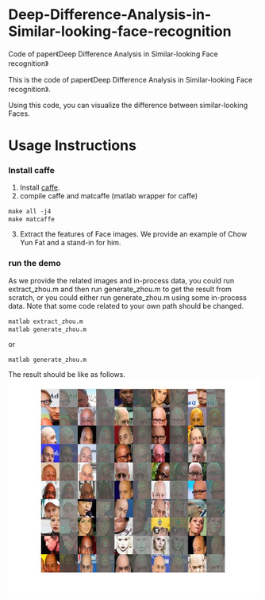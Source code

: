 # Deep-Difference-Analysis-in-Similar-looking-face-recognition
Code of paper《Deep Difference Analysis in Similar-looking Face recognition》

This is the code of paper《Deep Difference Analysis in Similar-looking Face recognition》.

Using this code, you can visualize the difference between similar-looking Faces. 

# Usage Instructions
### Install caffe
1. Install [caffe](https://github.com/BVLC/caffe).
2. compile caffe and matcaffe (matlab wrapper for caffe)
```
make all -j4
make matcaffe
```
3. Extract the features of Face images. We provide an example of Chow Yun Fat and a stand-in for him.
### run the demo
As we provide the related images and in-process data, you could run extract_zhou.m and then run generate_zhou.m to get the result from scratch, or you could either run generate_zhou.m using some in-process data. Note that some code related to your own path should be changed. 
```
matlab extract_zhou.m
matlab generate_zhou.m
```
or
```
matlab generate_zhou.m
```
The result should be like as follows.
![Image of 22](https://github.com/zhongyy/interpretable-face/blob/master/22.jpg)
